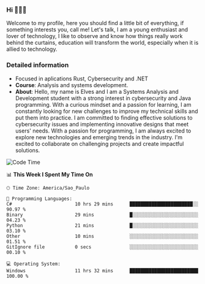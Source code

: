 


### Hi 🙋🏽‍♂️

Welcome to my profile, here you should find a little bit of everything, if something interests you, call me! Let's talk,
I am a young enthusiast and lover of technology, I like to observe and know how things really work behind the curtains, 
education will transform the world, especially when it is allied to technology.

### Detailed information
* Focused in aplications Rust, Cybersecurity and .NET
* **Course**: Analysis and systems development.
* **About**: Hello, my name is Elves and I am a Systems Analysis and Development student with a strong interest in cybersecurity and Java programming. With a curious mindset and a passion for learning, I am constantly looking for new challenges to improve my technical skills and put them into practice. I am committed to finding effective solutions to cybersecurity issues and implementing innovative designs that meet users' needs. With a passion for programming, I am always excited to explore new technologies and emerging trends in the industry. I'm excited to collaborate on challenging projects and create impactful solutions.

<!--START_SECTION:waka-->
![Code Time](http://img.shields.io/badge/Code%20Time-221%20hrs%2015%20mins-blue)

📊 **This Week I Spent My Time On** 

```text
🕑︎ Time Zone: America/Sao_Paulo

💬 Programming Languages: 
C#                       10 hrs 29 mins      ███████████████████████░░   90.97 % 
Binary                   29 mins             █░░░░░░░░░░░░░░░░░░░░░░░░   04.23 % 
Python                   21 mins             █░░░░░░░░░░░░░░░░░░░░░░░░   03.10 % 
Other                    10 mins             ░░░░░░░░░░░░░░░░░░░░░░░░░   01.51 % 
GitIgnore file           0 secs              ░░░░░░░░░░░░░░░░░░░░░░░░░   00.10 % 

💻 Operating System: 
Windows                  11 hrs 32 mins      █████████████████████████   100.00 % 
```


<!--END_SECTION:waka-->


